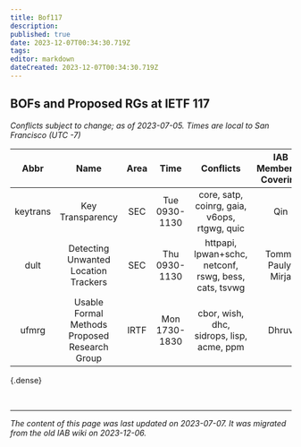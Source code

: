 ```yaml
---
title: Bof117
description: 
published: true
date: 2023-12-07T00:34:30.719Z
tags: 
editor: markdown
dateCreated: 2023-12-07T00:34:30.719Z
---
```


## BOFs and Proposed RGs at IETF 117
*Conflicts subject to change; as of 2023-07-05. Times are local to San Francisco (UTC -7)*

| **Abbr** |                    **Name**                   | **Area** |    **Time**   |                     **Conflicts**                     | **IAB Member(s) Covering** | **IAB Shepherd** |
|:--------:|:---------------------------------------------:|:--------:|:-------------:|:-----------------------------------------------------:|:--------------------------:|:----------------:|
| keytrans | Key Transparency                              | SEC      | Tue 0930-1130 | core, satp, coinrg, gaia, v6ops, rtgwg, quic          | Qin                        |                  |
| dult     | Detecting Unwanted Location Trackers          | SEC      | Thu 0930-1130 | httpapi, lpwan+schc, netconf, rswg, bess, cats, tsvwg | Tommy Pauly, Mirja         |                  |
| ufmrg    | Usable Formal Methods Proposed Research Group | IRTF     | Mon 1730-1830 | cbor, wish, dhc, sidrops, lisp, acme, ppm             | Dhruv                      |                  |
{.dense}

&nbsp;
&nbsp;

---

*The content of this page was last updated on 2023-07-07. It was migrated from the old IAB wiki on 2023-12-06.*